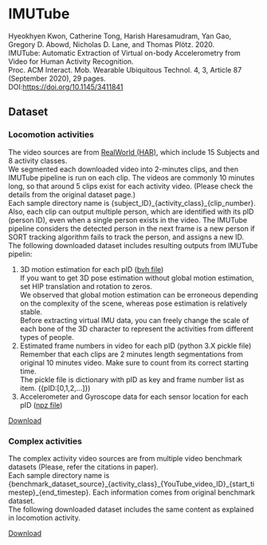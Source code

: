 # IMUTube
Hyeokhyen Kwon, Catherine Tong, Harish Haresamudram, Yan Gao, Gregory D. Abowd, Nicholas D. Lane, and Thomas Plötz. 2020. \
IMUTube: Automatic Extraction of Virtual on-body Accelerometry from Video for Human Activity Recognition. \
Proc. ACM Interact. Mob. Wearable Ubiquitous Technol. 4, 3, Article 87 (September 2020), 29 pages. \
DOI:https://doi.org/10.1145/3411841

## Dataset
### Locomotion activities
The video sources are from [RealWorld (HAR)](https://sensor.informatik.uni-mannheim.de/#dataset_realworld), which include 15 Subjects and 8 activity classes.\
We segmented each downloaded video into 2-minutes clips, and then IMUTube pipeline is run on each clip. The videos are commonly 10 minutes long, so that around 5 clips exist for each activity video. (Please check the details from the original dataset page.)\
Each sample directory name is {subject_ID}\_{activity_class}\_{clip_number}.\
Also, each clip can output multiple person, which are identified with its pID (person ID), even when a single person exists in the video. The IMUTube pipeline considers the detected person in the next frame is a new person if SORT tracking algorithm fails to track the person, and assigns a new ID.\
The following downloaded dataset includes resulting outputs from IMUTube pipelin:
1. 3D motion estimation for each pID ([bvh file](http://www.cs.man.ac.uk/~toby/bvh/))\
If you want to get 3D pose estimation without global motion estimation, set HIP translation and rotation to zeros. \
We observed that global motion estimation can be erroneous depending on the complexity of the scene, whereas pose estimation is relatively stable.\
Before extracting virtual IMU data, you can freely change the scale of each bone of the 3D character to represent the activities from different types of people.
2. Estimated frame numbers in video for each pID (python 3.X pickle file) \
Remember that each clips are 2 minutes length segmentations from original 10 minutes video. Make sure to count from its correct starting time.\
The pickle file is dictionary with pID as key and frame number list as item. ({pID:[0,1,2,...]})
3. Accelerometer and Gyroscope data for each sensor location for each pID ([npz file](https://numpy.org/doc/stable/reference/generated/numpy.load.html))

[Download](https://www.dropbox.com/s/orufwrnlncezbh1/locomotion.tar.gz?dl=0)

### Complex activities
The complex activity video sources are from multiple video benchmark datasets (Please, refer the citations in paper).\
Each sample directory name is {benchmark_dataset_source}\_{activity_class}\_{YouTube_video_ID}\_{start_timestep}\_{end_timestep}. Each information comes from original benchmark dataset.\
The following downloaded dataset includes the same content as explained in locomotion activity.

[Download]()
